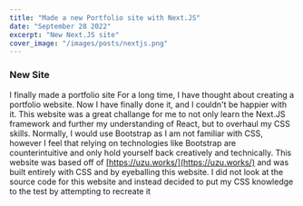 ```yaml
---
title: "Made a new Portfolio site with Next.JS"
date: "September 28 2022"
excerpt: "New Next.JS site"
cover_image: "/images/posts/nextjs.png"
---
```


### New Site

I finally made a portfolio site For a long time, I have thought about creating a portfolio website. Now I have finally done it, and I couldn't be happier with it. This website was a great challange for me to not only learn the Next.JS framework and further my understanding of React, but to overhaul my CSS skills. Normally, I would use Bootstrap as I am not familiar with CSS, however I feel that relying on technologies like Bootstrap are counterintuitive and only hold yourself back creatively and technically. This website was based off of <u>[https://uzu.works/](https://uzu.works/)</u> and was built entirely with CSS and by eyeballing this website. I did not look at the source code for this website and instead decided to put my CSS knowledge to the test by attempting to recreate it
